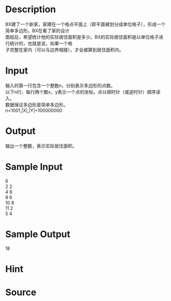 
# Description

<div class="content"><div>BX建了一个新家，家建在一个格点平面上（即平面被划分成单位格子），形成一个简单多边形。BX在看了家的设计</div>
<div>图纸后，希望统计他的实际居住面积是多少。BX的实际居住面积是以单位格子进行统计的，也就是说，如果一个格</div>
<div>子完整在家内（可以与边界相接），才会被算到居住面积内。</div></div>

# Input

<div class="content"><div>输入的第一行包含一个整数n，分别表示多边形的点数。</div>
<div>以下n行，每行两个数x，y表示一个点的坐标。点以顺时针（或逆时针）顺序读入。</div>
<div>数据保证多边形是简单多边形。</div>
<div>n&lt;1001,|X|,|Y|&lt;100000000</div></div>

# Output

<div class="content"><p>输出一个整数，表示实际居住面积。</p></div>

# Sample Input

<div class="content"><span class="sampledata">6<br/>
2 2<br/>
4 8<br/>
8 6<br/>
10 8<br/>
11 2<br/>
5 4</span></div>

# Sample Output

<div class="content"><span class="sampledata">18</span></div>

# Hint

<div class="content"><p></p></div>

# Source

<div class="content"><p><a href="problemset.php?search="></a></p></div>

